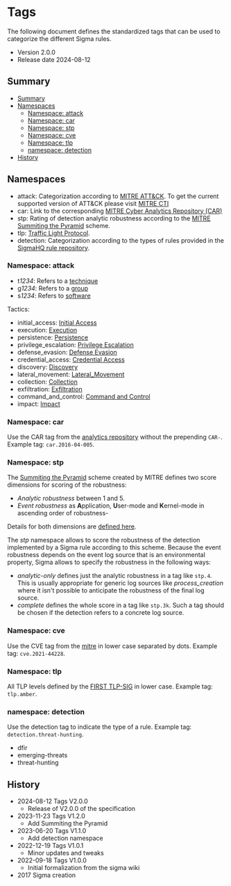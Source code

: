 # Tags <!-- omit in toc -->

The following document defines the standardized tags that can be used to categorize the different Sigma rules.

* Version 2.0.0
* Release date 2024-08-12

## Summary

- [Summary](#summary)
- [Namespaces](#namespaces)
  - [Namespace: attack](#namespace-attack)
  - [Namespace: car](#namespace-car)
  - [Namespace: stp](#namespace-stp)
  - [Namespace: cve](#namespace-cve)
  - [Namespace: tlp](#namespace-tlp)
  - [namespace: detection](#namespace-detection)
- [History](#history)

## Namespaces

* attack: Categorization according to [MITRE ATT&CK](https://attack.mitre.org). To get the current supported version of ATT&CK please visit [MITRE CTI](https://github.com/mitre/cti)
* car: Link to the corresponding [MITRE Cyber Analytics Repository (CAR)](https://car.mitre.org/)
* stp: Rating of detection analytic robustness according to the [MITRE Summiting the Pyramid](https://center-for-threat-informed-defense.github.io/summiting-the-pyramid/) scheme.
* tlp: [Traffic Light Protocol](https://www.first.org/tlp/).
* detection: Categorization according to the types of rules provided in the [SigmaHQ rule repository](https://github.com/SigmaHQ/sigma).

### Namespace: attack

* t*1234*: Refers to a [technique](https://attack.mitre.org/wiki/All_Techniques)
* g*1234*: Refers to a [group](https://attack.mitre.org/wiki/Groups)
* s*1234*: Refers to [software](https://attack.mitre.org/wiki/Software)

Tactics:

* initial_access: [Initial Access](https://attack.mitre.org/tactics/TA0001/)
* execution: [Execution](https://attack.mitre.org/tactics/TA0002/)
* persistence: [Persistence](https://attack.mitre.org/tactics/TA0003/)
* privilege_escalation: [Privilege Escalation](https://attack.mitre.org/tactics/TA0004/)
* defense_evasion: [Defense Evasion](https://attack.mitre.org/tactics/TA0005/)
* credential_access: [Credential Access](https://attack.mitre.org/tactics/TA0006/)
* discovery: [Discovery](https://attack.mitre.org/tactics/TA0007/)
* lateral_movement: [Lateral_Movement](https://attack.mitre.org/tactics/TA0008/)
* collection: [Collection](https://attack.mitre.org/tactics/TA0009/)
* exfiltration: [Exfiltration](https://attack.mitre.org/tactics/TA0010/)
* command_and_control: [Command and Control](https://attack.mitre.org/tactics/TA0011/)
* impact: [Impact](https://attack.mitre.org/tactics/TA0040/)

### Namespace: car

Use the CAR tag from the [analytics repository](https://car.mitre.org/analytics/) without the prepending `CAR-`. Example
tag: `car.2016-04-005`.

### Namespace: stp

The [Summiting the Pyramid](https://center-for-threat-informed-defense.github.io/summiting-the-pyramid/) scheme created
by MITRE defines two score dimensions for scoring of the robustness:

* *Analytic robustness* between 1 and 5.
* *Event robustness* as **A**pplication, **U**ser-mode and **K**ernel-mode in ascending order of robustness-

Details for both dimensions are [defined here](https://center-for-threat-informed-defense.github.io/summiting-the-pyramid/levels/).

The *stp* namespace allows to score the robustness of the detection implemented by a Sigma rule according to this
scheme. Because the event robustness depends on the event log source that is an environmental property, Sigma allows to
specify the robustness in the following ways:

* *analytic-only* defines just the analytic robustness in a tag like `stp.4`. This is usually appropriate for generic
  log sources like *process_creation* where it isn't possible to anticipate the robustness of the final log source.
* *complete* defines the whole score in a tag like `stp.3k`. Such a tag should be chosen if the detection refers to a
  concrete log source.

### Namespace: cve

Use the CVE tag from the [mitre](https://cve.mitre.org) in lower case separated by dots. Example tag: `cve.2021-44228`.

### Namespace: tlp

All TLP levels defined by the [FIRST TLP-SIG](https://www.first.org/tlp/) in lower case. Example tag: `tlp.amber`.

### namespace: detection

Use the detection tag to indicate the type of a rule. Example tag: `detection.threat-hunting`.

* dfir
* emerging-threats
* threat-hunting 

## History
* 2024-08-12 Tags V2.0.0
  * Release of V2.0.0 of the specification
* 2023-11-23 Tags V1.2.0
  * Add Summiting the Pyramid
* 2023-06-20 Tags V1.1.0
  * Add detection namespace
* 2022-12-19 Tags V1.0.1
  * Minor updates and tweaks
* 2022-09-18 Tags V1.0.0
  * Initial formalization from the sigma wiki
* 2017 Sigma creation
